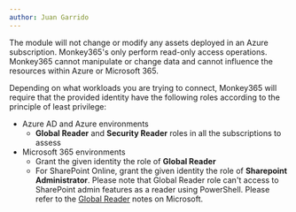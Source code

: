 ```yaml
---
author: Juan Garrido
---
```


The module will not change or modify any assets deployed in an Azure subscription. Monkey365's only perform read-only access operations. Monkey365 cannot manipulate or change data and cannot influence the resources within Azure or Microsoft 365.

Depending on what workloads you are trying to connect, Monkey365 will require that the provided identity have the following roles according to the principle of least privilege:

* Azure AD and Azure environments
    * **Global Reader** and **Security Reader** roles in all the subscriptions to assess
* Microsoft 365 environments
    * Grant the given identity the role of **Global Reader**
    * For SharePoint Online, grant the given identity the role of **Sharepoint Administrator**. Please note that Global Reader role can't access to SharePoint admin features as a reader using PowerShell. Please refer to the <a href='https://docs.microsoft.com/en-us/azure/active-directory/roles/permissions-reference#global-reader' target='_blank'>Global Reader</a> notes on Microsoft.
